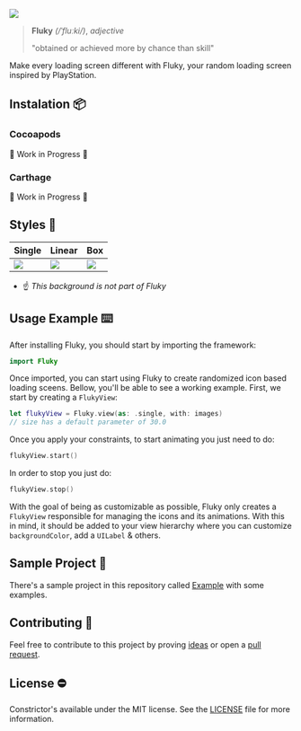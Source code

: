 ![](https://github.com/pedrommcarrasco/Fluky/blob/MVP/Design/cover.png?raw=true)

> **Fluky** *(/ˈfluːki/)*, *adjective*
>
> "obtained or achieved more by chance than skill"

Make every loading screen different with Fluky, your random loading screen inspired by PlayStation.

## Instalation 📦

### Cocoapods

🚧 Work in Progress 🚧

### Carthage

🚧 Work in Progress 🚧

##  Styles 💅

| Single                                                       | Linear                                                       | Box                                                          |
| ------------------------------------------------------------ | ------------------------------------------------------------ | ------------------------------------------------------------ |
| ![](https://github.com/pedrommcarrasco/Fluky/blob/MVP/Design/single.gif?raw=true) | ![](https://github.com/pedrommcarrasco/Fluky/blob/MVP/Design/linear.gif?raw=true) | ![](https://github.com/pedrommcarrasco/Fluky/blob/MVP/Design/box.gif?raw=true) |

* ☝️ *This background is not part of Fluky*

## Usage Example ⌨️

After installing Fluky, you should start by importing the framework:

```swift
import Fluky
```

Once imported, you can start using Fluky to create randomized icon based loading sceens. Bellow, you'll be able to see a working example. First, we start by creating a `FlukyView`:

```swift
let flukyView = Fluky.view(as: .single, with: images) 
// size has a default parameter of 30.0
```

Once you apply your constraints, to start animating you just need to do:

```swift
flukyView.start()
```

In order to stop you just do:

```swift
flukyView.stop()
```

With the goal of being as customizable as possible, Fluky only creates a `FlukyView` responsible for managing the icons and its animations. With this in mind, it should be added to your view hierarchy where you can customize `backgroundColor`, add a `UILabel` & others.

## Sample Project  📲

There's a sample project in this repository called [Example](https://github.com/pedrommcarrasco/Fluky/tree/master/Example) with some examples.

## Contributing  🙌 

Feel free to contribute to this project by proving [ideas](https://github.com/pedrommcarrasco/Fluky/issues?q=is%3Aissue+is%3Aopen+sort%3Aupdated-desc) or open a [pull request](https://github.com/pedrommcarrasco/Fluky/pulls?q=is%3Apr+is%3Aopen+sort%3Aupdated-desc).

## License ⛔

Constrictor's available under the MIT license. See the [LICENSE](https://github.com/pedrommcarrasco/Fluky/blob/master/LICENSE) file for more information.
